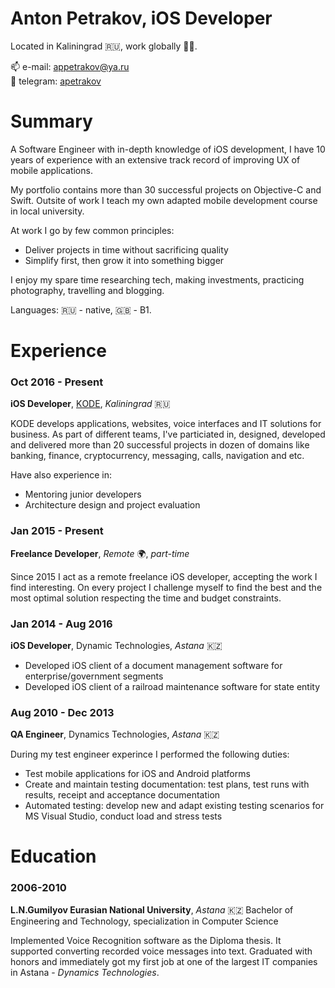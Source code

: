 # Anton Petrakov, iOS Developer
Located in Kaliningrad 🇷🇺, work globally 👨‍💻.

📫 e-mail: [appetrakov@ya.ru](mailto:appetrakov@ya.ru)  
💬 telegram: [apetrakov](https://t.me/apetrakov)

# Summary

A Software Engineer with in-depth knowledge of iOS development, I have 10 years of experience with an extensive track record of improving UX of mobile applications.

My portfolio contains more than 30 successful projects on Objective-C and Swift. Outsite of work I teach my own adapted mobile development course in local university.

At work I go by few common principles:
* Deliver projects in time without sacrificing quality
* Simplify first, then grow it into something bigger

I enjoy my spare time researching tech, making investments, practicing photography, travelling and blogging.

Languages: 🇷🇺 - native, 🇬🇧 - B1.

# Experience

### Oct 2016 - Present

**iOS Developer**, [KОDE](https://kode.ru), *Kaliningrad* 🇷🇺

KODE develops applications, websites, voice interfaces and IT solutions for business.
As part of different teams, I've particiated in, designed, developed and delivered more than 20 successful projects in dozen of domains like banking, finance, cryptocurrency, messaging, calls, navigation and etc.

Have also experience in:
- Mentoring junior developers
- Architecture design and project evaluation


### Jan 2015 - Present

**Freelance Developer**, *Remote* 🌍, *part-time*

Since 2015 I act as a remote freelance iOS developer, accepting the work I find interesting. On every project I challenge myself to find the best and the most optimal solution respecting the time and budget constraints.


### Jan 2014 - Aug 2016

**iOS Developer**, Dynamic Technologies, *Astana* 🇰🇿

* Developed iOS client of a document management software for enterprise/government segments
* Developed iOS client of a railroad maintenance software for state entity


### Aug 2010 - Dec 2013

**QA Engineer**, Dynamics Technologies, *Astana* 🇰🇿

During my test engineer experince I performed the following duties:
* Test mobile applications for iOS and Android platforms
* Create and maintain testing documentation: test plans, test runs with results, receipt and acceptance documentation
* Automated testing: develop new and adapt existing testing scenarios for MS Visual Studio, conduct load and stress tests


# Education

### 2006-2010

**L.N.Gumilyov Eurasian National University**, *Astana* 🇰🇿
Bachelor of Engineering and Technology, specialization in Computer Science

Implemented Voice Recognition software as the Diploma thesis. It supported converting recorded voice messages into text.
Graduated with honors and immediately got my first job at one of the largest IT companies in Astana - *Dynamics Technologies*.